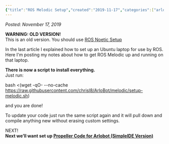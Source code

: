 ```yaml
---
{"title":"ROS Melodic Setup","created":"2019-11-17","categories":["arlobot"],"authors":["hoopy"],"dg-publish":true,"permalink":"/ancient-history/2019/ros-melodic-setup/","dgPassFrontmatter":true}
---
```


*Posted: November 17, 2019*

**WARNING: OLD VERSION!**  
This is an old version. You should use [ROS Noetic Setup](ROS%20Noetic%20Setup.md)

In the last article I explained how to set up an Ubuntu laptop for use by ROS. Here I'm posting my notes about how to get ROS Melodic up and running on that laptop.

**There is now a script to install everything.**  
Just run:

bash <(wget -qO- --no-cache https://raw.githubusercontent.com/chrisl8/ArloBot/melodic/setup-melodic.sh)

and you are done!

To update your code just run the same script again and it will pull down and compile anything new without erasing custom settings.

NEXT!  
**Next we’ll want set up [Propeller Code for Arlobot (SimpleIDE Version)](Propeller%20Code%20for%20Arlobot%20(SimpleIDE%20Version).md)**
